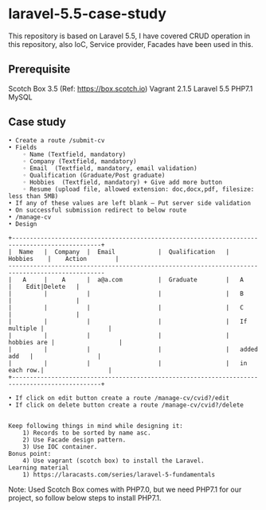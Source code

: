 # laravel-5.5-case-study
This repository is based on Laravel 5.5, I have covered CRUD operation in this repository, also IoC, Service provider, Facades have been used in this.

## Prerequisite

Scotch Box 3.5 (Ref: https://box.scotch.io)
Vagrant 2.1.5
Laravel 5.5
PHP7.1
MySQL

## Case study

    • Create a route /submit-cv
    • Fields
        ◦ Name (Textfield, mandatory) 
        ◦ Company (Textfield, mandatory)
        ◦ Email  (Textfield, mandatory, email validation)
        ◦ Qualification (Graduate/Post graduate)
        ◦ Hobbies  (Textfield, mandatory) + Give add more button
        ◦ Resume (upload file, allowed extension: doc,docx,pdf, filesize: less than 5MB)
    • If any of these values are left blank – Put server side validation 
    • On successful submission redirect to below route
    • /manage-cv
    • Design

	+-----------------------------------------------------------------------------------------------+
	|  Name   |  Company  |  Email            |  Qualification   |    Hobbies    |    Action        |
	-------------------------------------------------------------------------------------------------
	|   A     |    A      |  a@a.com          |  Graduate        |   A           |    Edit|Delete   |
	|         |           |                   |                  |   B           |                  |  
	|         |           |                   |                  |   C           |                  |  
	|         |           |                   |                  |   If multiple |                  |
	|         |           |                   |                  |   hobbies are |                  |
	|         |           |                   |                  |   added add   |                  |
	|         |           |                   |                  |   in each row.|                  |    
	+-----------------------------------------------------------------------------------------------+

    • If click on edit button create a route /manage-cv/cvid?/edit
    • If click on delete button create a route /manage-cv/cvid?/delete


	Keep following things in mind while designing it:
	    1) Records to be sorted by name asc.
	    2) Use Facade design pattern.
	    3) Use IOC container.
	Bonus point:
	    4) Use vagrant (scotch box) to install the Laravel.
	Learning material
	    1) https://laracasts.com/series/laravel-5-fundamentals


Note: Used Scotch Box comes with PHP7.0, but we need PHP7.1 for our project, so follow below steps to install PHP7.1.

